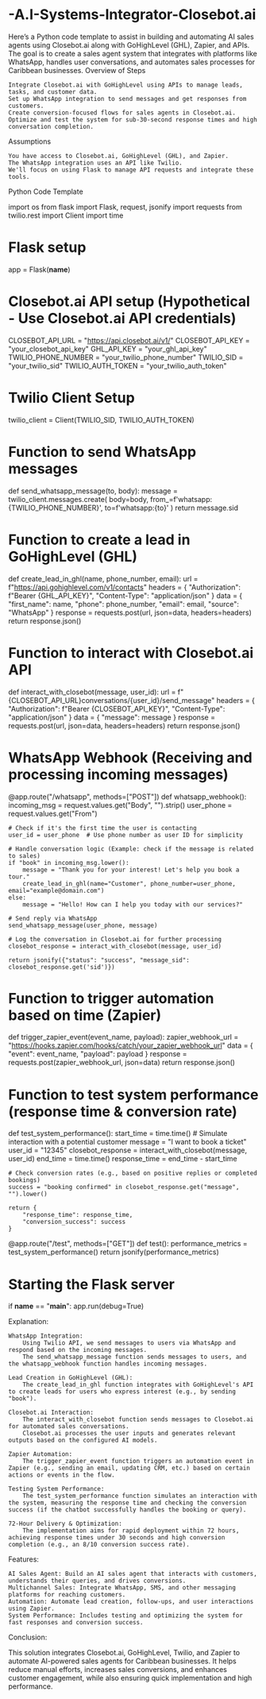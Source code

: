 # -A.I-Systems-Integrator-Closebot.ai
Here’s a Python code template to assist in building and automating AI sales agents using Closebot.ai along with GoHighLevel (GHL), Zapier, and APIs. The goal is to create a sales agent system that integrates with platforms like WhatsApp, handles user conversations, and automates sales processes for Caribbean businesses.
Overview of Steps

    Integrate Closebot.ai with GoHighLevel using APIs to manage leads, tasks, and customer data.
    Set up WhatsApp integration to send messages and get responses from customers.
    Create conversion-focused flows for sales agents in Closebot.ai.
    Optimize and test the system for sub-30-second response times and high conversation completion.

Assumptions

    You have access to Closebot.ai, GoHighLevel (GHL), and Zapier.
    The WhatsApp integration uses an API like Twilio.
    We'll focus on using Flask to manage API requests and integrate these tools.

Python Code Template

import os
from flask import Flask, request, jsonify
import requests
from twilio.rest import Client
import time

# Flask setup
app = Flask(__name__)

# Closebot.ai API setup (Hypothetical - Use Closebot.ai API credentials)
CLOSEBOT_API_URL = "https://api.closebot.ai/v1/"
CLOSEBOT_API_KEY = "your_closebot_api_key"
GHL_API_KEY = "your_ghl_api_key"
TWILIO_PHONE_NUMBER = "your_twilio_phone_number"
TWILIO_SID = "your_twilio_sid"
TWILIO_AUTH_TOKEN = "your_twilio_auth_token"

# Twilio Client Setup
twilio_client = Client(TWILIO_SID, TWILIO_AUTH_TOKEN)

# Function to send WhatsApp messages
def send_whatsapp_message(to, body):
    message = twilio_client.messages.create(
        body=body,
        from_=f'whatsapp:{TWILIO_PHONE_NUMBER}',
        to=f'whatsapp:{to}'
    )
    return message.sid

# Function to create a lead in GoHighLevel (GHL)
def create_lead_in_ghl(name, phone_number, email):
    url = f"https://api.gohighlevel.com/v1/contacts"
    headers = {
        "Authorization": f"Bearer {GHL_API_KEY}",
        "Content-Type": "application/json"
    }
    data = {
        "first_name": name,
        "phone": phone_number,
        "email": email,
        "source": "WhatsApp"
    }
    response = requests.post(url, json=data, headers=headers)
    return response.json()

# Function to interact with Closebot.ai API
def interact_with_closebot(message, user_id):
    url = f"{CLOSEBOT_API_URL}conversations/{user_id}/send_message"
    headers = {
        "Authorization": f"Bearer {CLOSEBOT_API_KEY}",
        "Content-Type": "application/json"
    }
    data = {
        "message": message
    }
    response = requests.post(url, json=data, headers=headers)
    return response.json()

# WhatsApp Webhook (Receiving and processing incoming messages)
@app.route("/whatsapp", methods=["POST"])
def whatsapp_webhook():
    incoming_msg = request.values.get("Body", "").strip()
    user_phone = request.values.get("From")
    
    # Check if it's the first time the user is contacting
    user_id = user_phone  # Use phone number as user ID for simplicity

    # Handle conversation logic (Example: check if the message is related to sales)
    if "book" in incoming_msg.lower():
        message = "Thank you for your interest! Let's help you book a tour."
        create_lead_in_ghl(name="Customer", phone_number=user_phone, email="example@domain.com")
    else:
        message = "Hello! How can I help you today with our services?"

    # Send reply via WhatsApp
    send_whatsapp_message(user_phone, message)
    
    # Log the conversation in Closebot.ai for further processing
    closebot_response = interact_with_closebot(message, user_id)
    
    return jsonify({"status": "success", "message_sid": closebot_response.get('sid')})

# Function to trigger automation based on time (Zapier)
def trigger_zapier_event(event_name, payload):
    zapier_webhook_url = "https://hooks.zapier.com/hooks/catch/your_zapier_webhook_url"
    data = {
        "event": event_name,
        "payload": payload
    }
    response = requests.post(zapier_webhook_url, json=data)
    return response.json()

# Function to test system performance (response time & conversion rate)
def test_system_performance():
    start_time = time.time()
    # Simulate interaction with a potential customer
    message = "I want to book a ticket"
    user_id = "12345"
    closebot_response = interact_with_closebot(message, user_id)
    end_time = time.time()
    response_time = end_time - start_time
    
    # Check conversion rates (e.g., based on positive replies or completed bookings)
    success = "booking confirmed" in closebot_response.get("message", "").lower()

    return {
        "response_time": response_time,
        "conversion_success": success
    }

@app.route("/test", methods=["GET"])
def test():
    performance_metrics = test_system_performance()
    return jsonify(performance_metrics)

# Starting the Flask server
if __name__ == "__main__":
    app.run(debug=True)

Explanation:

    WhatsApp Integration:
        Using Twilio API, we send messages to users via WhatsApp and respond based on the incoming messages.
        The send_whatsapp_message function sends messages to users, and the whatsapp_webhook function handles incoming messages.

    Lead Creation in GoHighLevel (GHL):
        The create_lead_in_ghl function integrates with GoHighLevel's API to create leads for users who express interest (e.g., by sending "book").

    Closebot.ai Interaction:
        The interact_with_closebot function sends messages to Closebot.ai for automated sales conversations.
        Closebot.ai processes the user inputs and generates relevant outputs based on the configured AI models.

    Zapier Automation:
        The trigger_zapier_event function triggers an automation event in Zapier (e.g., sending an email, updating CRM, etc.) based on certain actions or events in the flow.

    Testing System Performance:
        The test_system_performance function simulates an interaction with the system, measuring the response time and checking the conversion success (if the chatbot successfully handles the booking or query).

    72-Hour Delivery & Optimization:
        The implementation aims for rapid deployment within 72 hours, achieving response times under 30 seconds and high conversion completion (e.g., an 8/10 conversion success rate).

Features:

    AI Sales Agent: Build an AI sales agent that interacts with customers, understands their queries, and drives conversions.
    Multichannel Sales: Integrate WhatsApp, SMS, and other messaging platforms for reaching customers.
    Automation: Automate lead creation, follow-ups, and user interactions using Zapier.
    System Performance: Includes testing and optimizing the system for fast responses and conversion success.

Conclusion:

This solution integrates Closebot.ai, GoHighLevel, Twilio, and Zapier to automate AI-powered sales agents for Caribbean businesses. It helps reduce manual efforts, increases sales conversions, and enhances customer engagement, while also ensuring quick implementation and high performance.
